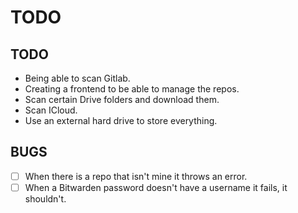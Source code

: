 # TODO

## TODO

- Being able to scan Gitlab.
- Creating a frontend to be able to manage the repos.
- Scan certain Drive folders and download them.
- Scan ICloud.
- Use an external hard drive to store everything.

## BUGS

- [ ] When there is a repo that isn't mine it throws an error.
- [ ] When a Bitwarden password doesn't have a username it fails, it shouldn't.
